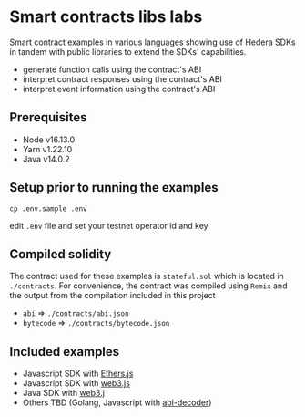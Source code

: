# Smart contracts libs labs

Smart contract examples in various languages showing use of Hedera SDKs in tandem with public libraries to extend the SDKs' capabilities.

* generate function calls using the contract's ABI
* interpret contract responses using the contract's ABI
* interpret event information using the contract's ABI

## Prerequisites

* Node v16.13.0
* Yarn v1.22.10
* Java v14.0.2

## Setup prior to running the examples

```shell
cp .env.sample .env
```

edit `.env` file and set your testnet operator id and key

## Compiled solidity

The contract used for these examples is `stateful.sol` which is located in `./contracts`.
For convenience, the contract was compiled using `Remix` and the output from the compilation included in this project

* `abi` => `./contracts/abi.json`
* `bytecode` => `./contracts/bytecode.json`

## Included examples

* Javascript SDK with [Ethers.js](https://docs.ethers.io/v5/)
* Javascript SDK with [web3.js](https://web3js.readthedocs.io/en/v1.7.0/)
* Java SDK with [web3.j](https://docs.web3j.io/4.8.7/)
* Others TBD (Golang, Javascript with [abi-decoder](https://github.com/ConsenSys/abi-decoder))
